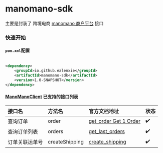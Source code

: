 manomano-sdk
======

主要是封装了
跨境电商 [manomano 商户平台](https://documenter.getpostman.com/view/6076660/TzCJf9gc#5227aae3-833e-4cd5-befa-ea3fc0f663d0)
接口

### 快速开始

#### `pom.xml`配置

```xml

<dependency>
    <groupId>io.github.ealenxie</groupId>
    <artifactId>manomano-sdk</artifactId>
    <version>1.0-SNAPSHOT</version>
</dependency>
```

#### [ManoManoClient](https://github.com/EalenXie/sdk-all-unusual/blob/main/manomano-sdk/src/main/java/io/github/ealenxie/manomano/ManoManoClient.java) 已支持的接口列表

| 接口名     | 方法名            | 官方文档地址                                                                                                                | 状态  |
|:--------|:---------------|:----------------------------------------------------------------------------------------------------------------------|:----|
| 查询订单    | order          | [get_order Get 1 Order](https://documenter.getpostman.com/view/6076660/TzCJf9gc#40d664c3-d4a7-422b-a9e1-873a666f68fc) | ✔️  |
| 查询订单列表  | orders         | [get_last_orders](https://documenter.getpostman.com/view/6076660/TzCJf9gc#f9d85312-cd3d-475b-bab2-061590285605)       | ✔️  |
| 订单关联运单号 | createShipping | [create_shipping](https://documenter.getpostman.com/view/6076660/TzCJf9gc#5f2547d2-0faa-445d-958e-7664250597fe)       | ✔️  |
